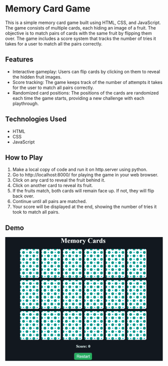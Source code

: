 # Memory Card Game

This is a simple memory card game built using HTML, CSS, and JavaScript. The game consists of multiple cards, each hiding an image of a fruit. The objective is to match pairs of cards with the same fruit by flipping them over. The game includes a score system that tracks the number of tries it takes for a user to match all the pairs correctly.

## Features

- Interactive gameplay: Users can flip cards by clicking on them to reveal the hidden fruit images.
- Score tracking: The game keeps track of the number of attempts it takes for the user to match all pairs correctly.
- Randomized card positions: The positions of the cards are randomized each time the game starts, providing a new challenge with each playthrough.

## Technologies Used

- HTML
- CSS
- JavaScript

## How to Play

1. Make a local copy of code and run it on http.server using python.
2. Go to http://localhost:8000/ for  playing the game in your web browser.
3. Click on any card to reveal the fruit behind it.
4. Click on another card to reveal its fruit.
5. If the fruits match, both cards will remain face up. If not, they will flip back over.
6. Continue until all pairs are matched.
7. Your score will be displayed at the end, showing the number of tries it took to match all pairs.

## Demo

![Demo](./demo/Memory-Card-Game.gif)